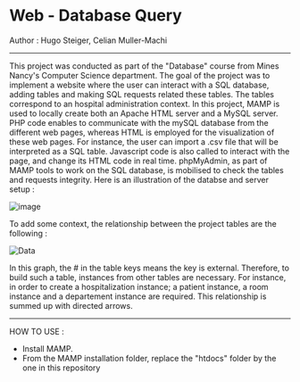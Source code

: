 # Web - Database Query

Author : Hugo Steiger, Celian Muller-Machi

--------------------------------------------------------------------------------------------------------------------------------------------------------------

This project was conducted as part of the "Database" course from Mines Nancy's Computer Science department. The goal of the project was to implement a website where the user can interact with a SQL database, adding tables and making SQL requests related these tables. The tables correspond to an hospital administration context. In this project, MAMP is used to locally create both an Apache HTML server and a MySQL server. PHP code enables to communicate with the mySQL database from the different web pages, whereas HTML is employed for the visualization of these web pages. For instance, the user can import a .csv file that will be interpreted as a SQL table. Javascript code is also called to interact with the page, and change its HTML code in real time. phpMyAdmin, as part of MAMP tools to work on the SQL database, is mobilised to check the tables and requests integrity. Here is an illustration of the databse and server setup :

![image](https://user-images.githubusercontent.com/106969232/182435476-63f47119-7527-4a7c-ae4c-c2804978cdf0.png)

To add some context, the relationship between the project tables are the following :

![Data](https://user-images.githubusercontent.com/106969232/182436192-06c9c781-c588-4fa5-9a79-7e59e72995dc.JPG)

In this graph, the # in the table keys means the key is external. Therefore, to build such a table, instances from other tables are necessary. For instance, in order to create a hospitalization instance; a patient instance, a room instance and a departement instance are required. This relationship is summed up with directed arrows.

--------------------------------------------------------------------------------------------------------------------------------------------------------------
HOW TO USE :
- Install MAMP.
- From the MAMP installation folder, replace the "htdocs" folder by the one in this repository 
